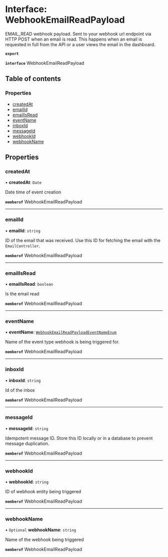 # Interface: WebhookEmailReadPayload

EMAIL_READ webhook payload. Sent to your webhook url endpoint via HTTP POST when an email is read. This happens when an email is requested in full from the API or a user views the email in the dashboard.

**`export`**

**`interface`** WebhookEmailReadPayload

## Table of contents

### Properties

- [createdAt](WebhookEmailReadPayload.md#createdat)
- [emailId](WebhookEmailReadPayload.md#emailid)
- [emailIsRead](WebhookEmailReadPayload.md#emailisread)
- [eventName](WebhookEmailReadPayload.md#eventname)
- [inboxId](WebhookEmailReadPayload.md#inboxid)
- [messageId](WebhookEmailReadPayload.md#messageid)
- [webhookId](WebhookEmailReadPayload.md#webhookid)
- [webhookName](WebhookEmailReadPayload.md#webhookname)

## Properties

### <a id="createdat" name="createdat"></a> createdAt

• **createdAt**: `Date`

Date time of event creation

**`memberof`** WebhookEmailReadPayload

___

### <a id="emailid" name="emailid"></a> emailId

• **emailId**: `string`

ID of the email that was received. Use this ID for fetching the email with the `EmailController`.

**`memberof`** WebhookEmailReadPayload

___

### <a id="emailisread" name="emailisread"></a> emailIsRead

• **emailIsRead**: `boolean`

Is the email read

**`memberof`** WebhookEmailReadPayload

___

### <a id="eventname" name="eventname"></a> eventName

• **eventName**: [`WebhookEmailReadPayloadEventNameEnum`](../enums/WebhookEmailReadPayloadEventNameEnum.md)

Name of the event type webhook is being triggered for.

**`memberof`** WebhookEmailReadPayload

___

### <a id="inboxid" name="inboxid"></a> inboxId

• **inboxId**: `string`

Id of the inbox

**`memberof`** WebhookEmailReadPayload

___

### <a id="messageid" name="messageid"></a> messageId

• **messageId**: `string`

Idempotent message ID. Store this ID locally or in a database to prevent message duplication.

**`memberof`** WebhookEmailReadPayload

___

### <a id="webhookid" name="webhookid"></a> webhookId

• **webhookId**: `string`

ID of webhook entity being triggered

**`memberof`** WebhookEmailReadPayload

___

### <a id="webhookname" name="webhookname"></a> webhookName

• `Optional` **webhookName**: `string`

Name of the webhook being triggered

**`memberof`** WebhookEmailReadPayload
